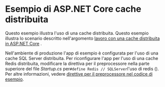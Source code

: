 # <a name="aspnet-core-distributed-cache-sample"></a>Esempio di ASP.NET Core cache distribuita

Questo esempio illustra l'uso di una cache distribuita. Questo esempio illustra lo scenario descritto nell'argomento [lavoro con una cache distribuita in ASP.NET Core](https://docs.microsoft.com/aspnet/core/performance/caching/distributed) .

Nell'ambiente di produzione l'app di esempio è configurata per l'uso di una cache SQL Server distribuita. Per riconfigurare l'app per l'uso di una cache Redis distribuita, modificare la direttiva per il preprocessore nella parte superiore del file *Startup.cs* per`#define Redis // SQLServer`l'uso di redis (). Per altre informazioni, vedere [direttive per il preprocessore nel codice di esempio](https://docs.microsoft.com/aspnet/core/#preprocessor-directives-in-sample-code).
